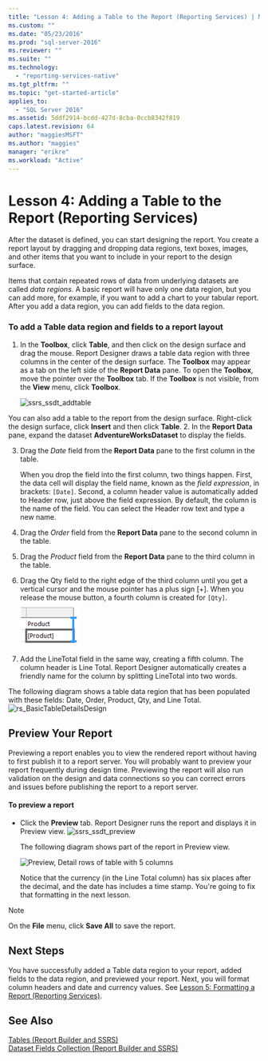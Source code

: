 ```yaml
---
title: "Lesson 4: Adding a Table to the Report (Reporting Services) | Microsoft Docs"
ms.custom: ""
ms.date: "05/23/2016"
ms.prod: "sql-server-2016"
ms.reviewer: ""
ms.suite: ""
ms.technology: 
  - "reporting-services-native"
ms.tgt_pltfrm: ""
ms.topic: "get-started-article"
applies_to: 
  - "SQL Server 2016"
ms.assetid: 5ddf2914-bcdd-427d-8cba-0ccb8342f819
caps.latest.revision: 64
author: "maggiesMSFT"
ms.author: "maggies"
manager: "erikre"
ms.workload: "Active"
---
```

# Lesson 4: Adding a Table to the Report (Reporting Services)
After the dataset is defined, you can start designing the report. You create a report layout by dragging and dropping data regions, text boxes, images, and other items that you want to include in your report to the design surface.  
  
Items that contain repeated rows of data from underlying datasets are called *data regions*. A basic report will have only one data region, but you can add more, for example, if you want to add a chart to your tabular report. After you add a data region, you can add fields to the data region.  
  
### To add a Table data region and fields to a report layout  
  
1.  In the **Toolbox**, click **Table**, and then click on the design surface and drag the mouse. Report Designer draws a table data region with three columns in the center of the design surface. The **Toolbox** may appear as a tab on the left side of the **Report Data** pane. To open the **Toolbox**, move the pointer over the **Toolbox** tab. If the **Toolbox** is not visible, from the **View** menu, click **Toolbox**.
  
     ![ssrs_ssdt_addtable](../reporting-services/media/ssrs-ssdt-addtable.png) 
  
  You can also add a table to the report from the design surface.  Right-click the design surface, click **Insert** and then click **Table**.
2.  In the **Report Data** pane, expand the dataset **AdventureWorksDataset** to display the fields.  
  
3.  Drag the *Date* field from the **Report Data** pane to the first column in the table.  
  
    When you drop the field into the first column, two things happen. First, the data cell will display the field name, known as the *field expression*, in brackets: `[Date]`. Second, a column header value is automatically added to Header row, just above the field expression. By default, the column is the name of the field. You can select the Header row text and type a new name.  
  
4.  Drag the *Order* field from the **Report Data** pane to the second column in the table.  
  
5.  Drag the *Product* field from the **Report Data** pane to the third column in the table.  
  
6.  Drag the Qty field to the right edge of the third column until you get a vertical cursor and the mouse pointer has a plus sign [+]. When you release the mouse button, a fourth column is created for `[Qty]`.  
![ssrs_tutorial_addcolumn](../reporting-services/media/ssrs-tutorial-addcolumn.png)  
  
7.  Add the LineTotal field in the same way, creating a fifth column. The column header is Line Total. Report Designer automatically creates a friendly name for the column by splitting LineTotal into two words.  
  
  
The following diagram shows a table data region that has been populated with these fields: Date, Order, Product, Qty, and Line Total.  
![rs_BasicTableDetailsDesign](../reporting-services/media/rs-basictabledetailsdesign.png)  
  
## Preview Your Report  
Previewing a report enables you to view the rendered report without having to first publish it to a report server. You will probably want to preview your report frequently during design time. Previewing the report will also run validation on the design and data connections so you can correct errors and issues before publishing the report to a report server.  
  
#### To preview a report  
  
-   Click the **Preview** tab. Report Designer runs the report and displays it in Preview view.
![ssrs_ssdt_preview](../reporting-services/media/ssrs-ssdt-preview.png)  
  
    The following diagram shows part of the report in Preview view.  
  
    ![Preview, Detail rows of table with 5 columns](../reporting-services/media/rs-basictabledetailspreview.png "Preview, Detail rows of table with 5 columns")  
  
    Notice that the currency (in the Line Total column) has six places after the decimal, and the date has includes a time stamp. You're going to fix that formatting in the next lesson.  
  
> [!NOTE]  
> On the **File** menu, click **Save All** to save the report.  
  
## Next Steps  
You have successfully added a Table data region to your report, added fields to the data region, and previewed your report. Next, you will format column headers and date and currency values. See [Lesson 5: Formatting a Report &#40;Reporting Services&#41;](../reporting-services/lesson-5-formatting-a-report-reporting-services.md).  
  
## See Also  
[Tables &#40;Report Builder  and SSRS&#41;](../reporting-services/report-design/tables-report-builder-and-ssrs.md)  
[Dataset Fields Collection &#40;Report Builder and SSRS&#41;](../reporting-services/report-data/dataset-fields-collection-report-builder-and-ssrs.md)  
